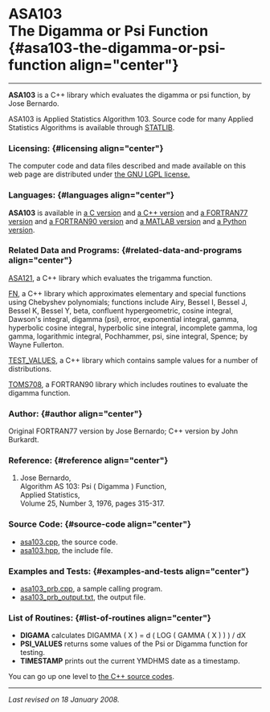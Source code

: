 ASA103\
The Digamma or Psi Function {#asa103-the-digamma-or-psi-function align="center"}
===========================

------------------------------------------------------------------------

**ASA103** is a C++ library which evaluates the digamma or psi function,
by Jose Bernardo.

ASA103 is Applied Statistics Algorithm 103. Source code for many Applied
Statistics Algorithms is available through
[STATLIB](http://lib.stat.cmu.edu/apstat).

### Licensing: {#licensing align="center"}

The computer code and data files described and made available on this
web page are distributed under [the GNU LGPL
license.](../../txt/gnu_lgpl.txt)

### Languages: {#languages align="center"}

**ASA103** is available in [a C version](../../c_src/asa103/asa103.html)
and [a C++ version](../../cpp_src/asa103/asa103.html) and [a FORTRAN77
version](../../f77_src/asa103/asa103.html) and [a FORTRAN90
version](../../f_src/asa103/asa103.html) and [a MATLAB
version](../../m_src/asa103/asa103.html) and [a Python
version](../../py_src/asa103/asa103.html).

### Related Data and Programs: {#related-data-and-programs align="center"}

[ASA121](../../cpp_src/asa121/asa121.html), a C++ library which
evaluates the trigamma function.

[FN](../../cpp_src/fn/fn.html), a C++ library which approximates
elementary and special functions using Chebyshev polynomials; functions
include Airy, Bessel I, Bessel J, Bessel K, Bessel Y, beta, confluent
hypergeometric, cosine integral, Dawson's integral, digamma (psi),
error, exponential integral, gamma, hyperbolic cosine integral,
hyperbolic sine integral, incomplete gamma, log gamma, logarithmic
integral, Pochhammer, psi, sine integral, Spence; by Wayne Fullerton.

[TEST\_VALUES](../../cpp_src/test_values/test_values.html), a C++
library which contains sample values for a number of distributions.

[TOMS708](../../f_src/toms708/toms708.html), a FORTRAN90 library which
includes routines to evaluate the digamma function.

### Author: {#author align="center"}

Original FORTRAN77 version by Jose Bernardo; C++ version by John
Burkardt.

### Reference: {#reference align="center"}

1.  Jose Bernardo,\
    Algorithm AS 103: Psi ( Digamma ) Function,\
    Applied Statistics,\
    Volume 25, Number 3, 1976, pages 315-317.

### Source Code: {#source-code align="center"}

-   [asa103.cpp](asa103.cpp), the source code.
-   [asa103.hpp](asa103.hpp), the include file.

### Examples and Tests: {#examples-and-tests align="center"}

-   [asa103\_prb.cpp](asa103_prb.cpp), a sample calling program.
-   [asa103\_prb\_output.txt](asa103_prb_output.txt), the output file.

### List of Routines: {#list-of-routines align="center"}

-   **DIGAMA** calculates DIGAMMA ( X ) = d ( LOG ( GAMMA ( X ) ) ) / dX
-   **PSI\_VALUES** returns some values of the Psi or Digamma function
    for testing.
-   **TIMESTAMP** prints out the current YMDHMS date as a timestamp.

You can go up one level to [the C++ source codes](../cpp_src.html).

------------------------------------------------------------------------

*Last revised on 18 January 2008.*
